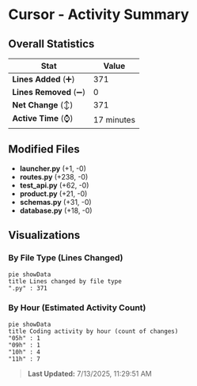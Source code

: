 # Cursor - Activity Summary 

## Overall Statistics

| Stat                   | Value                                                             |
| ---------------------- | ----------------------------------------------------------------- |
| **Lines Added** (➕)   | 371                                          |
| **Lines Removed** (➖) | 0                                        |
| **Net Change** (↕)    | 371                |
| **Active Time** (⌚)   | 17 minutes |


## Modified Files
- **launcher.py** (+1, -0)
- **routes.py** (+238, -0)
- **test_api.py** (+62, -0)
- **product.py** (+21, -0)
- **schemas.py** (+31, -0)
- **database.py** (+18, -0)

## Visualizations

### By File Type (Lines Changed)

```mermaid
pie showData
title Lines changed by file type
".py" : 371
```

### By Hour (Estimated Activity Count)

```mermaid
pie showData
title Coding activity by hour (count of changes)
"05h" : 1
"09h" : 1
"10h" : 4
"11h" : 7
```


> **Last Updated:** 7/13/2025, 11:29:51 AM
